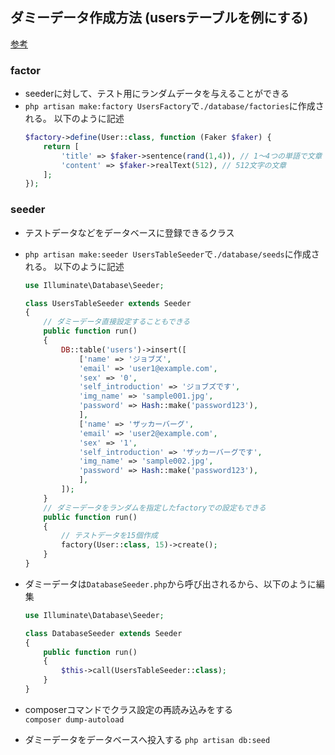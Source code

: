 ## ダミーデータ作成方法 (usersテーブルを例にする)
[参考](https://qiita.com/shin1kt/items/022c2b8d576c203d8cf1)

### factor
- seederに対して、テスト用にランダムデータを与えることができる
- `php artisan make:factory UsersFactory`で`./database/factories`に作成される。
以下のように記述
    ```php
    $factory->define(User::class, function (Faker $faker) {
        return [
            'title' => $faker->sentence(rand(1,4)), // 1〜4つの単語で文章
            'content' => $faker->realText(512), // 512文字の文章
        ];
    });
    ```


### seeder
- テストデータなどをデータベースに登録できるクラス
- `php artisan make:seeder UsersTableSeeder`で`./database/seeds`に作成される。
以下のように記述
    ```php
    use Illuminate\Database\Seeder;

    class UsersTableSeeder extends Seeder
    {
        // ダミーデータ直接設定することもできる
        public function run()
        {
            DB::table('users')->insert([
                ['name' => 'ジョブズ',
                'email' => 'user1@example.com',
                'sex' => '0',
                'self_introduction' => 'ジョブズです',
                'img_name' => 'sample001.jpg',
                'password' => Hash::make('password123'),
                ],
                ['name' => 'ザッカーバーグ',
                'email' => 'user2@example.com',
                'sex' => '1',
                'self_introduction' => 'ザッカーバーグです',
                'img_name' => 'sample002.jpg',
                'password' => Hash::make('password123'),
                ],
            ]);
        }
        // ダミーデータをランダムを指定したfactoryでの設定もできる
        public function run()
        {
            // テストデータを15個作成
            factory(User::class, 15)->create();
        }
    }
    ```

- ダミーデータは`DatabaseSeeder.php`から呼び出されるから、以下のように編集
    ```php
    use Illuminate\Database\Seeder;

    class DatabaseSeeder extends Seeder
    {
        public function run()
        {
            $this->call(UsersTableSeeder::class);
        }
    }
    ```

- composerコマンドでクラス設定の再読み込みをする  
`composer dump-autoload`

- ダミーデータをデータベースへ投入する
`php artisan db:seed`